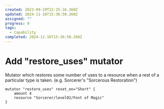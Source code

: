 ```yaml
---
created: 2023-09-29T22:25:16.360Z
updated: 2024-11-16T15:36:50.260Z
assigned: ""
progress: 0
tags:
  - Capability
completed: 2024-11-16T15:36:50.260Z
---
```


# Add "restore_uses" mutator

Mutator which restores some number of uses to a resource when a rest of a particular type is taken. (e.g. Sorcerer's "Sorcerous Restoration")
```
mutator "restore_uses" reset_on="Short" {
	amount 4
	resource "Sorcerer/level02/Font of Magic"
}
```

